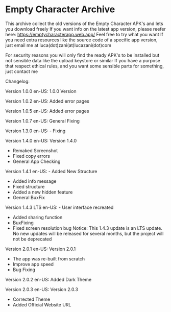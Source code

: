 # Empty Character Archive

This archive collect the old versions of the Empty Character APK's and lets you download freely
If you want info on the latest app version, please reefer here: https://emptycharacterapp.web.app/
Feel free to try what you want
If you need extra resources like the source code of a specific app version, just email me at luca(dot)zani(at)lucazani(dot)com

For security reasons you will only find the ready APK's to be installed but not sensible data like the upload keystore or similar
If you have a purpose that respect ethical rules, and you want some sensible parts for something, just contact me

Changelog:

Version 1.0.0
en-US: 1.0.0 Version

Version 1.0.2
en-US: Added error pages

Version 1.0.5
en-US: Added error pages

Version 1.0.7
en-US: General Fixing

Version 1.3.0
en-US: - Fixing

Version 1.4.0
en-US: Version 1.4.0
- Remaked Screenshot
- Fixed copy errors
- General App Checking

Version 1.4.1
en-US: - Added New Structure
- Added info message
- Fixed structure
- Added a new hidden feature
- General BuxFix

Version 1.4.3 LTS
en-US: - User interface recreated
- Added sharing function
- BuxFixing
- Fixed screen resolution bug
Notice: This 1.4.3 update is an LTS update. No new updates will be released for several months, but the project will not be deprecated

Version 2.0.1
en-US: Version 2.0.1
- The app was re-built from scratch
- Improve app speed
- Bug Fixing

Version 2.0.2
en-US: Added Dark Theme

Version 2.0.3
en-US: Version 2.0.3
- Corrected Theme
- Added Official Website URL
